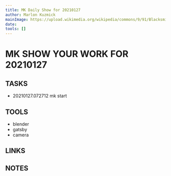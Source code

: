 ```yaml
---
title: MK Daily Show for 20210127
author: Marlon Kuzmick
mainImage: https://upload.wikimedia.org/wikipedia/commons/9/91/Blacksmith_tools_2.jpg
date: 
tools: []
---
```

# MK SHOW YOUR WORK FOR 20210127

## TASKS

- 20210127.072712 mk start

## TOOLS

- blender
- gatsby
- camera

## LINKS


## NOTES


